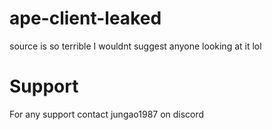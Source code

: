 # ape-client-leaked
source is so terrible I wouldnt suggest anyone looking at it lol

# Support
For any support contact jungao1987 on discord
